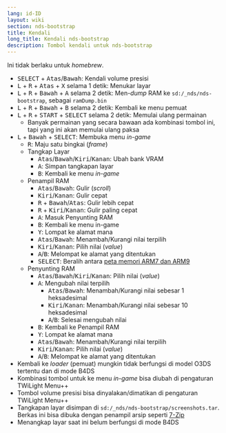 ```yaml
---
lang: id-ID
layout: wiki
section: nds-bootstrap
title: Kendali
long_title: Kendali nds-bootstrap
description: Tombol kendali untuk nds-bootstrap
---
```


Ini tidak berlaku untuk *homebrew*.
- <kbd>SELECT</kbd> + <kbd>Atas</kbd>/<kbd>Bawah</kbd>: Kendali volume presisi
- <kbd class="l">L</kbd> + <kbd class="r">R</kbd> + <kbd>Atas</kbd> + <kbd class="face">X</kbd> selama 1 detik: Menukar layar
- <kbd class="l">L</kbd> + <kbd class="r">R</kbd> + <kbd>Bawah</kbd> + <kbd class="face">A</kbd> selama 2 detik: Men-*dump* RAM ke `sd:/_nds/nds-bootstrap`, sebagai `ramDump.bin`
- <kbd class="l">L</kbd> + <kbd class="r">R</kbd> + <kbd>Bawah</kbd> + <kbd class="face">B</kbd> selama 2 detik: Kembali ke menu pemuat
- <kbd class="l">L</kbd> + <kbd class="r">R</kbd> + <kbd>START</kbd> + <kbd>SELECT</kbd> selama 2 detik: Memulai ulang permainan
    - Banyak permainan yang secara bawaan ada kombinasi tombol ini, tapi yang ini akan memulai ulang paksa
- <kbd class="l">L</kbd> + <kbd>Bawah</kbd> + <kbd>SELECT</kbd>: Membuka menu *in-game*
    - <kbd class="r">R</kbd>: Maju satu bingkai (*frame*)
    - Tangkap Layar
        - <kbd>Atas</kbd>/<kbd>Bawah</kbd>/<kbd>Kiri</kbd>/<kbd>Kanan</kbd>: Ubah bank VRAM
        - <kbd class="face">A</kbd>: Simpan tangkapan layar
        - <kbd class="face">B</kbd>: Kembali ke menu *in-game*
    - Penampil RAM
        - <kbd>Atas</kbd>/<kbd>Bawah</kbd>: Gulir (*scroll*)
        - <kbd>Kiri</kbd>/<kbd>Kanan</kbd>: Gulir cepat
        - <kbd class="r">R</kbd> + <kbd>Bawah</kbd>/<kbd>Atas</kbd>: Gulir lebih cepat
        - <kbd class="r">R</kbd> + <kbd>Kiri</kbd>/<kbd>Kanan</kbd>: Gulir paling cepat
        - <kbd class="face">A</kbd>: Masuk Penyunting RAM
        - <kbd class="face">B</kbd>: Kembali ke menu in-game
        - <kbd class="face">Y</kbd>: Lompat ke alamat mana
        - <kbd>Atas</kbd>/<kbd>Bawah</kbd>: Menambah/Kurangi nilai terpilih
        - <kbd>Kiri</kbd>/<kbd>Kanan</kbd>: Pilih nilai (*value*)
        - <kbd class="face">A</kbd>/<kbd class="face">B</kbd>: Melompat ke alamat yang ditentukan
        - <kbd>SELECT</kbd>: Beralih antara [peta memori ARM7 dan ARM9](https://problemkaputt.de/gbatek-ds-memory-maps.htm)
    - Penyunting RAM
        - <kbd>Atas</kbd>/<kbd>Bawah</kbd>/<kbd>Kiri</kbd>/<kbd>Kanan</kbd>: Pilih nilai (*value*)
        - <kbd class="face">A</kbd>: Mengubah nilai terpilih
            - <kbd>Atas</kbd>/<kbd>Bawah</kbd>: Menambah/Kurangi nilai sebesar 1 heksadesimal
            - <kbd>Kiri</kbd>/<kbd>Kanan</kbd>: Menambah/Kurangi nilai sebesar 10 heksadesimal
            - <kbd class="face">A</kbd>/<kbd class="face">B</kbd>: Selesai mengubah nilai
        - <kbd class="face">B</kbd>: Kembali ke Penampil RAM
        - <kbd class="face">Y</kbd>: Lompat ke alamat mana
        - <kbd>Atas</kbd>/<kbd>Bawah</kbd>: Menambah/Kurangi nilai terpilih
        - <kbd>Kiri</kbd>/<kbd>Kanan</kbd>: Pilih nilai (*value*)
        - <kbd class="face">A</kbd>/<kbd class="face">B</kbd>: Melompat ke alamat yang ditentukan
- Kembali ke *loader* (pemuat) mungkin tidak berfungsi di model O3DS tertentu dan di mode B4DS
- Kombinasi tombol untuk ke menu *in-game* bisa diubah di pengaturan TWiLight Menu++
- Tombol volume presisi bisa dinyalakan/dimatikan di pengaturan TWiLight Menu++
- Tangkapan layar disimpan di `sd:/_nds/nds-bootstrap/screenshots.tar`. Berkas ini bisa dibuka dengan penampil arsip seperti [7-Zip](https://www.7-zip.org/)
- Menangkap layar saat ini belum berfungsi di mode B4DS
